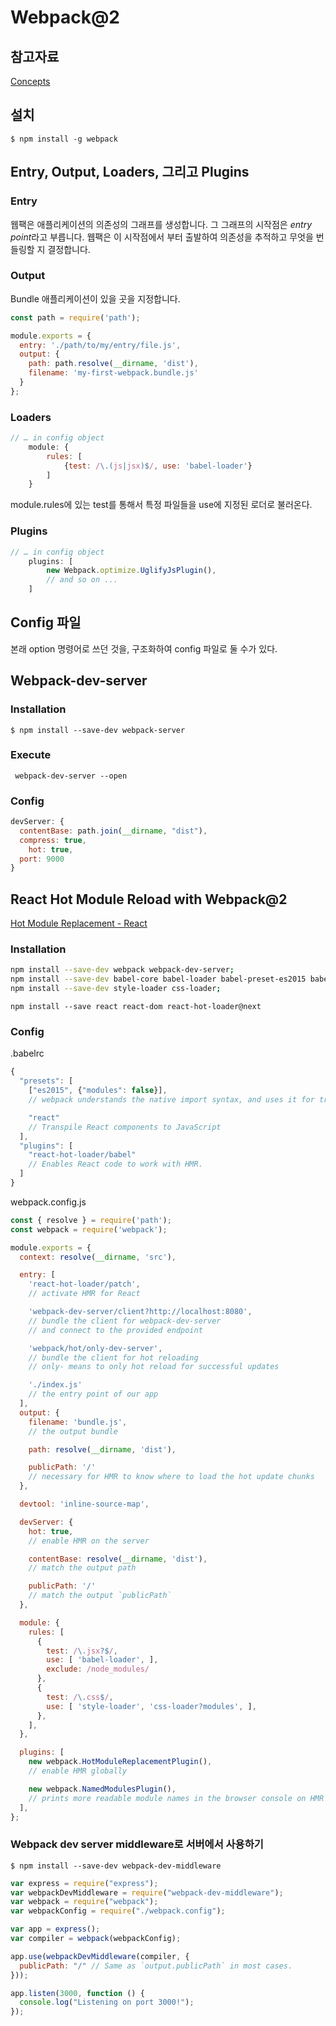 # Webpack@2 

## 참고자료
[Concepts](https://webpack.js.org/concepts/)

## 설치
`$ npm install -g webpack`

## Entry, Output, Loaders, 그리고 Plugins
### Entry
웹팩은 애플리케이션의 의존성의 그래프를 생성합니다. 그 그래프의 시작점은 *entry point*라고 부릅니다. 웹팩은 이 시작점에서 부터 출발하여 의존성을 추적하고 무엇을 번들링할 지 결정합니다.  

### Output
Bundle 애플리케이션이 있을 곳을 지정합니다.
```js
const path = require('path');

module.exports = {
  entry: './path/to/my/entry/file.js',
  output: {
    path: path.resolve(__dirname, 'dist'),
    filename: 'my-first-webpack.bundle.js'
  }
};
```

### Loaders
```js
// … in config object
	module: {
		rules: [
			{test: /\.(js|jsx)$/, use: 'babel-loader'}
		]
	}
```
module.rules에 있는 test를 통해서 특정 파일들을 use에 지정된 로더로 불러온다.

### Plugins
```js
// … in config object
	plugins: [
		new Webpack.optimize.UglifyJsPlugin(),
		// and so on ...
	]
```

## Config 파일
본래 option 명령어로 쓰던 것을, 구조화하여 config 파일로 둘 수가 있다.


## Webpack-dev-server
### Installation
`$ npm install --save-dev webpack-server`
### Execute
` webpack-dev-server --open`
### Config
```js
devServer: {
  contentBase: path.join(__dirname, "dist"),
  compress: true,
	hot: true,
  port: 9000
}
```

## React Hot Module Reload with Webpack@2
[Hot Module Replacement - React](https://webpack.js.org/guides/hmr-react/)
### Installation
```sh
npm install --save-dev webpack webpack-dev-server;
npm install --save-dev babel-core babel-loader babel-preset-es2015 babel-preset-react;
npm install --save-dev style-loader css-loader;
```

`npm install --save react react-dom react-hot-loader@next`

### Config
.babelrc
```js
{
  "presets": [
    ["es2015", {"modules": false}],
    // webpack understands the native import syntax, and uses it for tree shaking

    "react"
    // Transpile React components to JavaScript
  ],
  "plugins": [
    "react-hot-loader/babel"
    // Enables React code to work with HMR.
  ]
}
```

webpack.config.js
```js
const { resolve } = require('path');
const webpack = require('webpack');

module.exports = {
  context: resolve(__dirname, 'src'),

  entry: [
    'react-hot-loader/patch',
    // activate HMR for React

    'webpack-dev-server/client?http://localhost:8080',
    // bundle the client for webpack-dev-server
    // and connect to the provided endpoint

    'webpack/hot/only-dev-server',
    // bundle the client for hot reloading
    // only- means to only hot reload for successful updates

    './index.js'
    // the entry point of our app
  ],
  output: {
    filename: 'bundle.js',
    // the output bundle

    path: resolve(__dirname, 'dist'),

    publicPath: '/'
    // necessary for HMR to know where to load the hot update chunks
  },

  devtool: 'inline-source-map',

  devServer: {
    hot: true,
    // enable HMR on the server

    contentBase: resolve(__dirname, 'dist'),
    // match the output path

    publicPath: '/'
    // match the output `publicPath`
  },

  module: {
    rules: [
      {
        test: /\.jsx?$/,
        use: [ 'babel-loader', ],
        exclude: /node_modules/
      },
      {
        test: /\.css$/,
        use: [ 'style-loader', 'css-loader?modules', ],
      },
    ],
  },

  plugins: [
    new webpack.HotModuleReplacementPlugin(),
    // enable HMR globally

    new webpack.NamedModulesPlugin(),
    // prints more readable module names in the browser console on HMR updates
  ],
};
```


### Webpack dev server middleware로 서버에서 사용하기
`$ npm install --save-dev webpack-dev-middleware`

```js
var express = require("express");
var webpackDevMiddleware = require("webpack-dev-middleware");
var webpack = require("webpack");
var webpackConfig = require("./webpack.config");

var app = express();
var compiler = webpack(webpackConfig);

app.use(webpackDevMiddleware(compiler, {
  publicPath: "/" // Same as `output.publicPath` in most cases.
}));

app.listen(3000, function () {
  console.log("Listening on port 3000!");
});
```
